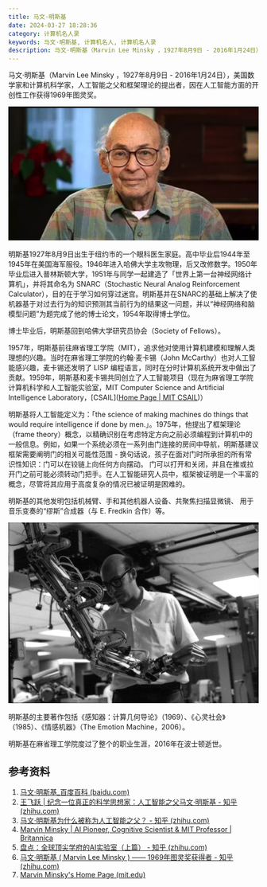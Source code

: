 ```yaml
---
title: 马文·明斯基
date: 2024-03-27 18:28:36
category: 计算机名人录
keywords: 马文·明斯基, 计算机名人, 计算机名人录
description: 马文·明斯基（Marvin Lee Minsky ，1927年8月9日 - 2016年1月24日），美国数学家和计算机科学家，人工智能之父和框架理论的提出者，因在人工智能方面的开创性工作获得1969年图灵奖。
---
```


马文·明斯基（Marvin Lee Minsky ，1927年8月9日 - 2016年1月24日），美国数学家和计算机科学家，人工智能之父和框架理论的提出者，因在人工智能方面的开创性工作获得1969年图灵奖。

![image-20240328184517154](20240327-marvin-minsky/image-20240328184517154.png)

明斯基1927年8月9日出生于纽约市的一个眼科医生家庭。高中毕业后1944年至1945年在美国海军服役。1946年进入哈佛大学主攻物理，后又改修数学。1950年毕业后进入普林斯顿大学，1951年与同学一起建造了「世界上第一台神经网络计算机」，并将其命名为 SNARC（Stochastic Neural Analog Reinforcement Calculator），目的在于学习如何穿过迷宫。明斯基并在SNARC的基础上解决了使机器基于对过去行为的知识预测其当前行为的结果这一问题，并以“神经网络和脑模型问题”为题完成了他的博士论文，1954年取得博士学位。

博士毕业后，明斯基回到哈佛大学研究员协会（Society of Fellows）。

1957年，明斯基前往麻省理工学院（MIT），追求他对使用计算机建模和理解人类理想的兴趣。当时在麻省理工学院的约翰·麦卡锡（John McCarthy）也对人工智能感兴趣，麦卡锡还发明了 LISP 编程语言，同时在分时计算机系统开发中做出了贡献。1959年，明斯基和麦卡锡共同创立了人工智能项目（现在为麻省理工学院计算机科学和人工智能实验室，MIT Computer Science and Artificial Intelligence Laboratory，[CSAIL]([Home Page | MIT CSAIL](https://www.csail.mit.edu/))） 

明斯基将人工智能定义为：「the science of making machines do things that would require intelligence if done by men.」。1975年，他提出了框架理论（frame theory）概念，以精确识别在考虑特定方向之前必须编程到计算机中的一般信息。例如，如果一个系统必须在一系列由门连接的房间中导航，明斯基建议框架需要阐明门的相关可能性范围 - 换句话说，孩子在面对门时所承担的所有常识性知识：门可以在铰链上向任何方向摆动。 门可以打开和关闭，并且在推或拉开门之前可能必须转动门把手。在人工智能研究人员中，框架被证明是一个丰富的概念，尽管将其应用于高度复杂的情况已被证明是困难的。

明斯基的其他发明包括机械臂、手和其他机器人设备、共聚焦扫描显微镜、 用于音乐变奏的“缪斯”合成器（与 E. Fredkin 合作）等。

![image-20240329091231302](20240327-marvin-minsky/image-20240329091231302.png)

明斯基的主要著作包括《感知器：计算几何导论》（1969）、《心灵社会》（1985）、《情感机器》（The Emotion Machine，2006）。

明斯基在麻省理工学院度过了整个的职业生涯，2016年在波士顿逝世。




## 参考资料

1. [马文·明斯基_百度百科 (baidu.com)](https://baike.baidu.com/item/马文·明斯基/7398340)
1. [王飞跃 | 纪念一位真正的科学思想家：人工智能之父马文·明斯基 - 知乎 (zhihu.com)](https://zhuanlan.zhihu.com/p/20641727)
1. [马文·明斯基为什么被称为人工智能之父？ - 知乎 (zhihu.com)](https://zhuanlan.zhihu.com/p/42025213)
1. [Marvin Minsky | AI Pioneer, Cognitive Scientist & MIT Professor | Britannica](https://www.britannica.com/biography/Marvin-Lee-Minsky)
1. [盘点：全球顶尖学府的AI实验室（上篇） - 知乎 (zhihu.com)](https://zhuanlan.zhihu.com/p/33487921)
1. [马文·明斯基 ( Marvin Lee Minsky ) —— 1969年图灵奖获得者 - 知乎 (zhihu.com)](https://zhuanlan.zhihu.com/p/47229337)
1. [Marvin Minsky's Home Page (mit.edu)](https://web.media.mit.edu/~minsky/)

